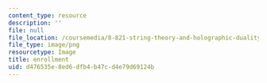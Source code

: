 ```yaml
---
content_type: resource
description: ''
file: null
file_location: /coursemedia/8-821-string-theory-and-holographic-duality-fall-2014/d476535e8ed6dfb4b47cd4e79d69124b_24.png
file_type: image/png
resourcetype: Image
title: enrollment
uid: d476535e-8ed6-dfb4-b47c-d4e79d69124b
---
```

